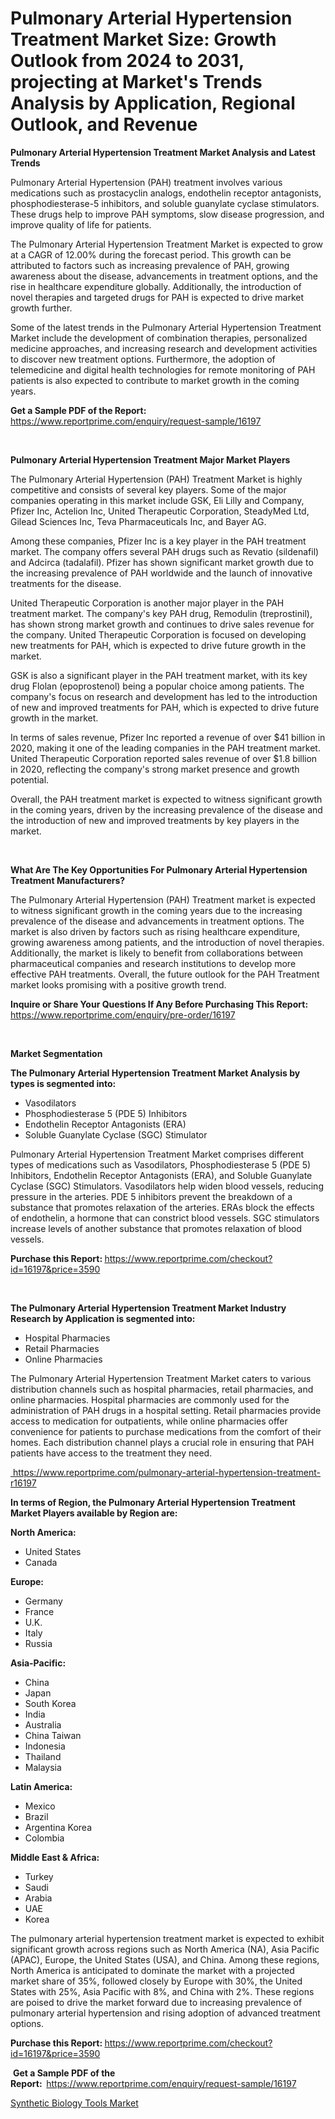 <p><h1>Pulmonary Arterial Hypertension Treatment Market Size: Growth Outlook from 2024 to 2031, projecting at Market's Trends Analysis by Application, Regional Outlook, and Revenue</h1></p><p><strong>Pulmonary Arterial Hypertension Treatment Market Analysis and Latest Trends</strong></p>
<p><p>Pulmonary Arterial Hypertension (PAH) treatment involves various medications such as prostacyclin analogs, endothelin receptor antagonists, phosphodiesterase-5 inhibitors, and soluble guanylate cyclase stimulators. These drugs help to improve PAH symptoms, slow disease progression, and improve quality of life for patients.</p><p>The Pulmonary Arterial Hypertension Treatment Market is expected to grow at a CAGR of 12.00% during the forecast period. This growth can be attributed to factors such as increasing prevalence of PAH, growing awareness about the disease, advancements in treatment options, and the rise in healthcare expenditure globally. Additionally, the introduction of novel therapies and targeted drugs for PAH is expected to drive market growth further.</p><p>Some of the latest trends in the Pulmonary Arterial Hypertension Treatment Market include the development of combination therapies, personalized medicine approaches, and increasing research and development activities to discover new treatment options. Furthermore, the adoption of telemedicine and digital health technologies for remote monitoring of PAH patients is also expected to contribute to market growth in the coming years.</p></p>
<p><strong>Get a Sample PDF of the Report:&nbsp;</strong> <a href="https://www.reportprime.com/enquiry/request-sample/16197">https://www.reportprime.com/enquiry/request-sample/16197</a></p>
<p>&nbsp;</p>
<p><strong>Pulmonary Arterial Hypertension Treatment Major Market Players</strong></p>
<p><p>The Pulmonary Arterial Hypertension (PAH) Treatment Market is highly competitive and consists of several key players. Some of the major companies operating in this market include GSK, Eli Lilly and Company, Pfizer Inc, Actelion Inc, United Therapeutic Corporation, SteadyMed Ltd, Gilead Sciences Inc, Teva Pharmaceuticals Inc, and Bayer AG.</p><p>Among these companies, Pfizer Inc is a key player in the PAH treatment market. The company offers several PAH drugs such as Revatio (sildenafil) and Adcirca (tadalafil). Pfizer has shown significant market growth due to the increasing prevalence of PAH worldwide and the launch of innovative treatments for the disease.</p><p>United Therapeutic Corporation is another major player in the PAH treatment market. The company's key PAH drug, Remodulin (treprostinil), has shown strong market growth and continues to drive sales revenue for the company. United Therapeutic Corporation is focused on developing new treatments for PAH, which is expected to drive future growth in the market.</p><p>GSK is also a significant player in the PAH treatment market, with its key drug Flolan (epoprostenol) being a popular choice among patients. The company's focus on research and development has led to the introduction of new and improved treatments for PAH, which is expected to drive future growth in the market.</p><p>In terms of sales revenue, Pfizer Inc reported a revenue of over $41 billion in 2020, making it one of the leading companies in the PAH treatment market. United Therapeutic Corporation reported sales revenue of over $1.8 billion in 2020, reflecting the company's strong market presence and growth potential.</p><p>Overall, the PAH treatment market is expected to witness significant growth in the coming years, driven by the increasing prevalence of the disease and the introduction of new and improved treatments by key players in the market.</p></p>
<p>&nbsp;</p>
<p><strong>What Are The Key Opportunities For Pulmonary Arterial Hypertension Treatment Manufacturers?</strong></p>
<p><p>The Pulmonary Arterial Hypertension (PAH) Treatment market is expected to witness significant growth in the coming years due to the increasing prevalence of the disease and advancements in treatment options. The market is also driven by factors such as rising healthcare expenditure, growing awareness among patients, and the introduction of novel therapies. Additionally, the market is likely to benefit from collaborations between pharmaceutical companies and research institutions to develop more effective PAH treatments. Overall, the future outlook for the PAH Treatment market looks promising with a positive growth trend.</p></p>
<p><strong>Inquire or Share Your Questions If Any Before Purchasing This Report:</strong> <a href="https://www.reportprime.com/enquiry/pre-order/16197">https://www.reportprime.com/enquiry/pre-order/16197</a></p>
<p>&nbsp;</p>
<p><strong>Market Segmentation</strong></p>
<p><strong>The Pulmonary Arterial Hypertension Treatment Market Analysis by types is segmented into:</strong></p>
<p><ul><li>Vasodilators</li><li>Phosphodiesterase 5 (PDE 5) Inhibitors</li><li>Endothelin Receptor Antagonists (ERA)</li><li>Soluble Guanylate Cyclase (SGC) Stimulator</li></ul></p>
<p><p>Pulmonary Arterial Hypertension Treatment Market comprises different types of medications such as Vasodilators, Phosphodiesterase 5 (PDE 5) Inhibitors, Endothelin Receptor Antagonists (ERA), and Soluble Guanylate Cyclase (SGC) Stimulators. Vasodilators help widen blood vessels, reducing pressure in the arteries. PDE 5 inhibitors prevent the breakdown of a substance that promotes relaxation of the arteries. ERAs block the effects of endothelin, a hormone that can constrict blood vessels. SGC stimulators increase levels of another substance that promotes relaxation of blood vessels.</p></p>
<p><strong>Purchase this Report:&nbsp;</strong><a href="https://www.reportprime.com/checkout?id=16197&price=3590">https://www.reportprime.com/checkout?id=16197&price=3590</a></p>
<p>&nbsp;</p>
<p><strong>The Pulmonary Arterial Hypertension Treatment Market Industry Research by Application is segmented into:</strong></p>
<p><ul><li>Hospital Pharmacies</li><li>Retail Pharmacies</li><li>Online Pharmacies</li></ul></p>
<p><p>The Pulmonary Arterial Hypertension Treatment Market caters to various distribution channels such as hospital pharmacies, retail pharmacies, and online pharmacies. Hospital pharmacies are commonly used for the administration of PAH drugs in a hospital setting. Retail pharmacies provide access to medication for outpatients, while online pharmacies offer convenience for patients to purchase medications from the comfort of their homes. Each distribution channel plays a crucial role in ensuring that PAH patients have access to the treatment they need.</p></p>
<p><a href="https://www.reportprime.com/pulmonary-arterial-hypertension-treatment-r16197">&nbsp;https://www.reportprime.com/pulmonary-arterial-hypertension-treatment-r16197</a></p>
<p><strong>In terms of Region, the Pulmonary Arterial Hypertension Treatment Market Players available by Region are:</strong></p>
<p>
    <p> <strong> North America: </strong>
        <ul>
            <li>United States</li>
            <li>Canada</li>
        </ul>
        </p> 
    <p> <strong> Europe: </strong>
        <ul>
            <li>Germany</li>
            <li>France</li>
            <li>U.K.</li>
            <li>Italy</li>
            <li>Russia</li>
        </ul>
        </p> 
    <p> <strong> Asia-Pacific: </strong>
        <ul>
            <li>China</li>
            <li>Japan</li>
            <li>South Korea</li>
            <li>India</li>
            <li>Australia</li>
            <li>China Taiwan</li>
            <li>Indonesia</li>
            <li>Thailand</li>
            <li>Malaysia</li>
        </ul>
        </p> 
    <p> <strong> Latin America: </strong>
        <ul>
            <li>Mexico</li>
            <li>Brazil</li>
            <li>Argentina Korea</li>
            <li>Colombia</li>
        </ul>
        </p> 
    <p> <strong> Middle East & Africa: </strong>
        <ul>
            <li>Turkey</li>
            <li>Saudi</li>
            <li>Arabia</li>
            <li>UAE</li>
            <li>Korea</li>
        </ul>
    </p>
    </p>
<p><p>The pulmonary arterial hypertension treatment market is expected to exhibit significant growth across regions such as North America (NA), Asia Pacific (APAC), Europe, the United States (USA), and China. Among these regions, North America is anticipated to dominate the market with a projected market share of 35%, followed closely by Europe with 30%, the United States with 25%, Asia Pacific with 8%, and China with 2%. These regions are poised to drive the market forward due to increasing prevalence of pulmonary arterial hypertension and rising adoption of advanced treatment options.</p></p>
<p><strong>Purchase this Report: </strong><a href="https://www.reportprime.com/checkout?id=16197&price=3590">https://www.reportprime.com/checkout?id=16197&price=3590</a></p>
<p>&nbsp;<strong>Get a Sample PDF of the Report:&nbsp;&nbsp;</strong><a href="https://www.reportprime.com/enquiry/request-sample/16197">https://www.reportprime.com/enquiry/request-sample/16197</a></p>
<p><strong></strong></p>
<p><p><a href="https://github.com/angelajermaine/Market-Research-Report-List-4/blob/main/synthetic-biology-tools-market.md">Synthetic Biology Tools Market</a></p></p>